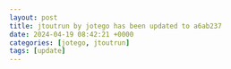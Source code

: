 ```yaml
---
layout: post
title: jtoutrun by jotego has been updated to a6ab237
date: 2024-04-19 08:42:21 +0000
categories: [jotego, jtoutrun]
tags: [update]
---
```


